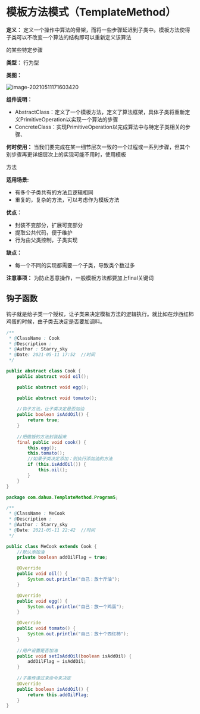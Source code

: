 # 模板方法模式（TemplateMethod）

**定义：** 定义一个操作中算法的骨架，而将一些步骤延迟到子类中。模板方法使得子类可以不改变一个算法的结构即可以重新定义该算法

的某些特定步骤

**类型：** 行为型

**类图：**

![image-20210511171603420](https://picgo-starry.oss-cn-beijing.aliyuncs.com/img/DesignPattern/TemplateMethod.png)

**组件说明：**

- AbstractClass：定义了一个模板方法，定义了算法框架，具体子类将重新定义PrimitiveOperation以实现一个算法的步骤
- ConcreteClass：实现PrimitiveOperation以完成算法中与特定子类相关的步骤、

**何时使用：** 当我们要完成在某一细节层次一致的一个过程或一系列步骤，但其个别步骤再更详细层次上的实现可能不用时，使用模板

方法

**适用场景:**

- 有多个子类共有的方法且逻辑相同
- 重复的，复杂的方法，可以考虑作为模板方法

**优点：**

- 封装不变部分，扩展可变部分
- 提取公共代码，便于维护
- 行为由父类控制，子类实现

**缺点：**

- 每一个不同的实现都需要一个子类，导致类个数过多

**注意事项：** 为防止恶意操作，一般模板方法都要加上final关键词



## 钩子函数

钩子就是给子类一个授权，让子类来决定模板方法的逻辑执行。就比如在炒西红柿鸡蛋的时候，由子类去决定是否要加调料。

```java
/**
 * @ClassName : Cook
 * @Description :
 * @Author : Starry_sky
 * @Date: 2021-05-11 17:52  //时间
 */

public abstract class Cook {
    public abstract void oil();

    public abstract void egg();

    public abstract void tomato();
	
    //钩子方法，让子类决定是否加油
    public boolean isAddOil() {
        return true;
    }
	
    //把做饭的方法封装起来
    final public void cook() {
        this.egg();
        this.tomato();
		//如果子类决定添加：则执行添加油的方法
        if (this.isAddOil()) {
            this.oil();
        }
    }
}

```

```java
package com.dahua.TemplateMethod.Program5;

/**
 * @ClassName : MeCook
 * @Description :
 * @Author : Starry_sky
 * @Date: 2021-05-11 22:42  //时间
 */

public class MeCook extends Cook {
    //默认添加油
    private boolean addOilFlag = true;

    @Override
    public void oil() {
        System.out.println("自己：放十斤油");
    }

    @Override
    public void egg() {
        System.out.println("自己：放一个鸡蛋");
    }

    @Override
    public void tomato() {
        System.out.println("自己：放十个西红柿");
    }
	
    //用户设置是否加油
    public void setIsAddOil(boolean isAddOil) {
        addOilFlag = isAddOil;
    }
	
    //子类传递过来命令来决定
    @Override
    public boolean isAddOil() {
        return this.addOilFlag;
    }
}

```

